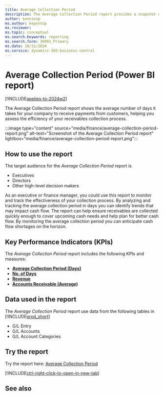 ```yaml
---
title: Average Collection Period
description: The Average Collection Period report provides a snapshot of the average days taken to collect account receivable payments.
author: kennienp
ms.author: kepontop
ms.reviewer:
ms.topic: conceptual
ms.search.keywords: reporting
ms.search.form: 36992_Primary
ms.date: 10/31/2024
ms.service: dynamics-365-business-central
---
```


# Average Collection Period (Power BI report)

[!INCLUDE[applies-to-2024w2](includes/applies-to-2024w2.md)]

The Average Collection Period report shows the average number of days it takes for your company to receive payments from customers, helping you assess the efficiency of your receivables collection process. 

:::image type="content" source="media/finance/average-collection-period-report.png" alt-text="Screenshot of the Average Collection Period report" lightbox="media/finance/average-collection-period-report.png":::

## How to use the report

The target audience for the *Average Collection Period* report is
- Executives
- Directors
- Other high-level decision makers

As an executive or finance manager, you could use this report to monitor and track the effectiveness of your collection process. By analyzing and tracking the average collection period in days you can identify trends that may impact cash flow. The report can help ensure receivables are collected quickly enough to cover upcoming cash needs and help plan for better cash flow. By monitoring the average collection period you can anticipate cash flow shortages on the horizon. 

## Key Performance Indicators (KPIs)

The *Average Collection Period* report includes the following KPIs and measures: 

- [**Average Collection Period (Days)**](####)
- [**No. of Days**](####)
- [**Revenue**](####)
- [**Accounts Receivable (Average)**](####)

## Data used in the report

The *Average Collection Period* report use data from the following tables in [!INCLUDE[prod_short](includes/prod_short.md)]

- G/L Entry
- G/L Accounts
- G/L Account Categories

## Try the report

Try the report here: [Average Collection Period](https://businesscentral.dynamics.com?page=36992)

[!INCLUDE[ctrl-right-click-to-open-in-new-tab](includes/ctrl-right-click-to-open-in-new-tab.md)]

## See also